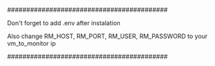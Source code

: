 ##########################################

Don't forget to add .env after instalation

Also change RM_HOST, RM_PORT, RM_USER, RM_PASSWORD to your vm_to_monitor ip

##########################################
